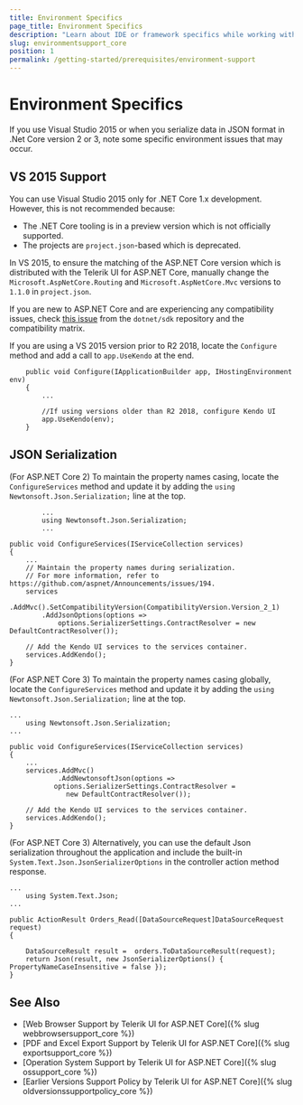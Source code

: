 ```yaml
---
title: Environment Specifics
page_title: Environment Specifics
description: "Learn about IDE or framework specifics while working with Progress Telerik UI for ASP.NET Core (aka MVC 6 or ASP.NET Core MVC) and Visual Studio."
slug: environmentsupport_core
position: 1
permalink: /getting-started/prerequisites/environment-support
---
```


# Environment Specifics

If you use Visual Studio 2015 or when you serialize data in JSON format in .Net Core version 2 or 3, note some specific environment issues that may occur.   

## VS 2015 Support

You can use Visual Studio 2015 only for .NET Core 1.x development. However, this is not recommended because:
* The .NET Core tooling is in a preview version which is not officially supported.
* The projects are `project.json`-based which is deprecated.

In VS 2015, to ensure the matching of the ASP.NET Core version which is distributed with the Telerik UI for ASP.NET Core, manually change the `Microsoft.AspNetCore.Routing` and `Microsoft.AspNetCore.Mvc` versions to `1.1.0` in `project.json`.

If you are new to ASP.NET Core and are experiencing any compatibility issues, check [this issue](https://github.com/dotnet/sdk/issues/3124) from the `dotnet/sdk` repository and the compatibility matrix.

If you are using a VS 2015 version prior to R2 2018, locate the `Configure` method and add a call to `app.UseKendo` at the end.

		public void Configure(IApplicationBuilder app, IHostingEnvironment env)
		{
			...

			//If using versions older than R2 2018, configure Kendo UI
			app.UseKendo(env);
		}

## JSON Serialization

(For ASP.NET Core 2) To maintain the property names casing, locate the `ConfigureServices` method and update it by adding the `using Newtonsoft.Json.Serialization;` line at the top.

			...
			using Newtonsoft.Json.Serialization;
			...

    public void ConfigureServices(IServiceCollection services)
	{
		...
		// Maintain the property names during serialization.
		// For more information, refer to https://github.com/aspnet/Announcements/issues/194.
		services
			.AddMvc().SetCompatibilityVersion(CompatibilityVersion.Version_2_1)
			.AddJsonOptions(options =>
				options.SerializerSettings.ContractResolver = new DefaultContractResolver());

		// Add the Kendo UI services to the services container.
		services.AddKendo();
	}

(For ASP.NET Core 3) To maintain the property names casing globally, locate the `ConfigureServices` method and update it by adding the `using Newtonsoft.Json.Serialization;` line at the top.

	...
	  	using Newtonsoft.Json.Serialization;
	...

    public void ConfigureServices(IServiceCollection services)
	{
		...
		services.AddMvc()
		        .AddNewtonsoftJson(options =>
			   options.SerializerSettings.ContractResolver =
			      new DefaultContractResolver());

		// Add the Kendo UI services to the services container.
		services.AddKendo();
	}

(For ASP.NET Core 3) Alternatively, you can use the default Json serialization throughout the application and include the built-in `System.Text.Json.JsonSerializerOptions` in the controller action method response.

	...
		using System.Text.Json;
	...

	public ActionResult Orders_Read([DataSourceRequest]DataSourceRequest request)
    {

        DataSourceResult result =  orders.ToDataSourceResult(request);
        return Json(result, new JsonSerializerOptions() { PropertyNameCaseInsensitive = false });
    }	

## See Also

* [Web Browser Support by Telerik UI for ASP.NET Core]({% slug webbrowsersupport_core %})
* [PDF and Excel Export Support by Telerik UI for ASP.NET Core]({% slug exportsupport_core %})
* [Operation System Support by Telerik UI for ASP.NET Core]({% slug ossupport_core %})
* [Earlier Versions Support Policy by Telerik UI for ASP.NET Core]({% slug oldversionssupportpolicy_core %})
